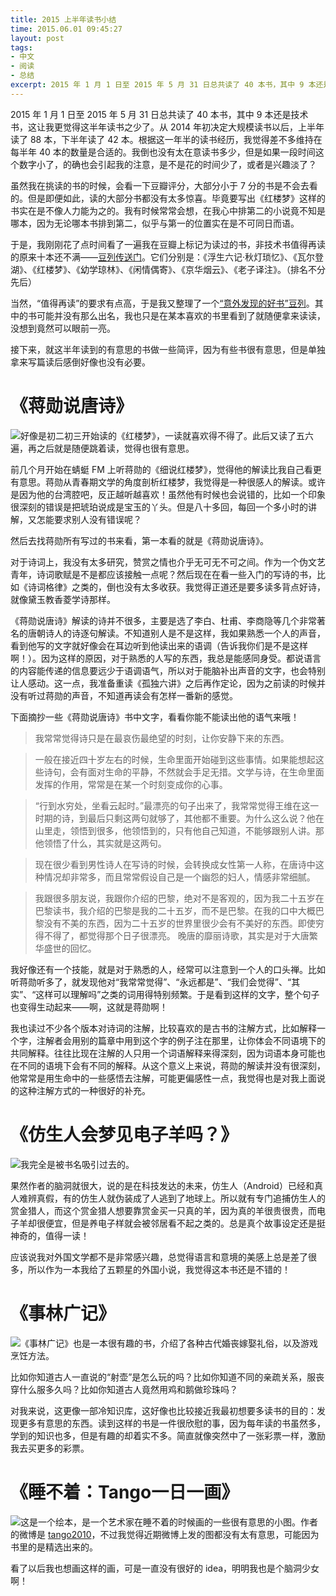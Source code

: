 ```yaml
---
title: 2015 上半年读书小结
time: 2015.06.01 09:45:27
layout: post
tags:
- 中文
- 阅读
- 总结
excerpt: 2015 年 1 月 1 日至 2015 年 5 月 31 日总共读了 40 本书，其中 9 本还是技术书，这让我更觉得这半年读书之少了。从 2014 年初决定大规模读书以后，上半年读了 88 本，下半年读了 42 本。根据这一年半的读书经历，我觉得差不多维持在每半年 40 本的数量是合适的。我倒也没有太在意读书多少，但是如果一段时间这个数字小了，的确也会引起我的注意，是不是花的时间少了，或者是兴趣淡了？
---
```


2015 年 1 月 1 日至 2015 年 5 月 31 日总共读了 40 本书，其中 9 本还是技术书，这让我更觉得这半年读书之少了。从 2014 年初决定大规模读书以后，上半年读了 88 本，下半年读了 42 本。根据这一年半的读书经历，我觉得差不多维持在每半年 40 本的数量是合适的。我倒也没有太在意读书多少，但是如果一段时间这个数字小了，的确也会引起我的注意，是不是花的时间少了，或者是兴趣淡了？

虽然我在挑读的书的时候，会看一下豆瓣评分，大部分小于 7 分的书是不会去看的。但是即便如此，读的大部分书都没有太多惊喜。毕竟要写出《红楼梦》这样的书实在是不像人力能为之的。我有时候常常会想，在我心中排第二的小说竟不知是哪本，因为无论哪本书排到第二，似乎与第一的位置实在是不可同日而语。

于是，我刚刚花了点时间看了一遍我在豆瓣上标记为读过的书，非技术书值得再读的原来十本还不满——<a href="http://www.douban.com/doulist/39632745" target="_blank">豆列传送门</a>。它们分别是：《浮生六记·秋灯琐忆》、《瓦尔登湖》、《红楼梦》、《幼学琼林》、《闲情偶寄》、《京华烟云》、《老子译注》。（排名不分先后）

当然，“值得再读”的要求有点高，于是我又整理了一个<a href="http://www.douban.com/doulist/39633646/" target="_blank">“意外发现的好书”豆列</a>。其中的书可能并没有那么出名，我也只是在某本喜欢的书里看到了就随便拿来读读，没想到竟然可以眼前一亮。

接下来，就这半年读到的有意思的书做一些简评，因为有些书很有意思，但是单独拿来写篇读后感倒好像也没有必要。

# 《蒋勋说唐诗》

<a href="http://book.douban.com/subject/10354427/" target="_blank"><img class="book-img" src="{{ site.url }}/img/loading.gif" data-src="http://img4.douban.com/mpic/s7039789.jpg" /></a>好像是初二初三开始读的《红楼梦》，一读就喜欢得不得了。此后又读了五六遍，再之后就是随便跳着读，觉得也很有意思。

前几个月开始在蜻蜓 FM 上听蒋勋的《细说红楼梦》，觉得他的解读比我自己看更有意思。蒋勋从青春期文学的角度剖析红楼梦，我觉得是一种很感人的解读。或许是因为他的台湾腔吧，反正越听越喜欢！虽然他有时候也会说错的，比如一个印象很深刻的错误是把琥珀说成是宝玉的丫头。但是八十多回，每回一个多小时的讲解，又怎能要求别人没有错误呢？

然后去找蒋勋所有写过的书来看，第一本看的就是《蒋勋说唐诗》。

对于诗词上，我没有太多研究，赞赏之情也介乎无可无不可之间。作为一个伪文艺青年，诗词歌赋是不是都应该接触一点呢？然后现在在看一些入门的写诗的书，比如《诗词格律》之类的，倒也没有太多收获。我觉得正道还是要多读多背点好诗，就像黛玉教香菱学诗那样。

《蒋勋说唐诗》解读的诗并不很多，主要是选了李白、杜甫、李商隐等几个非常著名的唐朝诗人的诗逐句解读。不知道别人是不是这样，我如果熟悉一个人的声音，看到他写的文字就好像会在耳边听到他读出来的语调（告诉我你们是不是这样啊！）。因为这样的原因，对于熟悉的人写的东西，我总是能感同身受。都说语言的内容能传递的信息要远少于语调语气，所以对于能脑补出声音的文字，也会特别让人感动。这一点，我准备重读《孤独六讲》之后再作定论，因为之前读的时候并没有听过蒋勋的声音，不知道再读会有怎样一番新的感觉。

下面摘抄一些《蒋勋说唐诗》书中文字，看看你能不能读出他的语气来哦！

> 我常常觉得诗只是在最哀伤最绝望的时刻，让你安静下来的东西。

> 一般在接近四十岁左右的时候，生命里面开始碰到这些事情。如果能想起这些诗句，会有面对生命的平静，不然就会手足无措。文学与诗，在生命里面发挥的作用，常常是在某一个时刻变成你的心事。

> “行到水穷处，坐看云起时。”最漂亮的句子出来了，我常常觉得王维在这一时期的诗，到最后只剩这两句就够了，其他都不重要。为什么这么说？他在山里走，领悟到很多，他领悟到的，只有他自己知道，不能够跟别人讲。那他领悟了什么，其实就是这两句。

> 现在很少看到男性诗人在写诗的时候，会转换成女性第一人称，在唐诗中这种情况却非常多，而且常常假设自己是一个幽怨的妇人，情感非常细腻。

> 我跟很多朋友说，我跟你介绍的巴黎，绝对不是客观的，因为我二十五岁在巴黎读书，我介绍的巴黎是我的二十五岁，而不是巴黎。在我的口中大概巴黎没有不美的东西，因为二十五岁的世界里很少会有不美好的东西。即使穷得不得了，都觉得那个日子很漂亮。 晚唐的靡丽诗歌，其实是对于大唐繁华盛世的回忆。

我好像还有一个技能，就是对于熟悉的人，经常可以注意到一个人的口头禅。比如听蒋勋听多了，就发现他对“我常常觉得”、“永远都是”、“我们会觉得”、“其实”、“这样可以理解吗”之类的词用得特别频繁。于是看到这样的文字，整个句子也变得生动起来——啊，这就是蒋勋啊！

我也读过不少各个版本对诗词的注解，比较喜欢的是古书的注解方式，比如解释一个字，注解者会用别的篇章中用到这个字的例子注在那里，让你体会不同语境下的共同解释。往往比现在注解的人只用一个词语解释来得深刻，因为词语本身可能也在不同的语境下会有不同的解释。从这个意义上来说，蒋勋的解读并没有很深刻，他常常是用生命中的一些感悟去注解，可能更偏感性一点，我觉得也是对我上面说的这种注解方式的一种很好的补充。

# 《仿生人会梦见电子羊吗？》

<a href="http://book.douban.com/subject/24715686/" target="_blank"><img class="book-img" src="{{ site.url }}/img/loading.gif" data-src="http://img3.douban.com/mpic/s26858994.jpg" /></a>我完全是被书名吸引过去的。

果然作者的脑洞就很大，说的是在科技发达的未来，仿生人（Android）已经和真人难辨真假，有的仿生人就伪装成了人逃到了地球上。所以就有专门追捕仿生人的赏金猎人，而这个赏金猎人想要靠赏金买一只真的羊，因为真的羊很贵很贵，而电子羊却很便宜，但是养电子样就会被邻居看不起之类的。总是真个故事设定还是挺神奇的，值得一读！

应该说我对外国文学都不是非常感兴趣，总觉得语言和意境的美感上总是差了很多，所以作为一本我给了五颗星的外国小说，我觉得这本书还是不错的！

# 《事林广记》

<a href="http://book.douban.com/subject/6423973/" target="_blank"><img class="book-img" src="{{ site.url }}/img/loading.gif" data-src="http://img4.douban.com/mpic/s6391678.jpg" /></a>《事林广记》也是一本很有趣的书，介绍了各种古代婚丧嫁娶礼俗，以及游戏烹饪方法。

比如你知道古人一直说的“射壶”是怎么玩的吗？比如你知道不同的亲疏关系，服丧穿什么服多久吗？比如你知道古人竟然用鸡和鹅做珍珠吗？

对我来说，这更像一部冷知识库，这好像也比较接近我最初想要多读书的目的：发现更多有意思的东西。读到这样的书是一件很欣慰的事，因为每年读的书虽然多，学到的知识也多，但是有趣的却着实不多。简直就像突然中了一张彩票一样，激励我去买更多的彩票。

# 《睡不着：Tango一日一画》

<a href="http://book.douban.com/subject/25775445/" target="_blank"><img class="book-img" src="{{ site.url }}/img/loading.gif" data-src="http://img3.douban.com/mpic/s27146411.jpg" /></a>这是一个绘本，是一个艺术家在睡不着的时候画的一些很有意思的小图。作者的微博是 <a href="http://weibo.com/tangocartoon" target="_blank">tango2010</a>，不过我觉得近期微博上发的图都没有太有意思，可能因为书里的是精选出来的。

看了以后我也想画这样的画，可是一直没有很好的 idea，明明我也是个脑洞少女啊！

<!--img class="single-img" src="{{ site.url }}/img/loading.gif" data-src="{{ site.url }}/img/post/2015-06-01-reading-report-1.jpg" /-->

